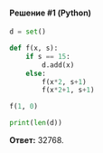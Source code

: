 #### Решение #1 (Python)
```python
d = set()

def f(x, s):
    if s == 15:
        d.add(x)
    else:
        f(x*2, s+1)
        f(x*2+1, s+1)

f(1, 0)

print(len(d))
```
**Ответ:** 32768.
